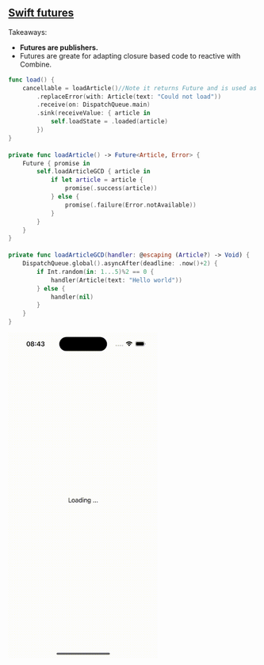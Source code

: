 ## [Swift futures](https://www.swiftbysundell.com/articles/using-combine-futures-and-subjects/)

Takeaways:
- **Futures are publishers.**
- Futures are greate for adapting closure based code to reactive with Combine.

```swift
func load() {
    cancellable = loadArticle()//Note it returns Future and is used as an publisher
        .replaceError(with: Article(text: "Could not load"))
        .receive(on: DispatchQueue.main)
        .sink(receiveValue: { article in
            self.loadState = .loaded(article)
        })
}

private func loadArticle() -> Future<Article, Error> {
    Future { promise in
        self.loadArticleGCD { article in
            if let article = article {
                promise(.success(article))
            } else {
                promise(.failure(Error.notAvailable))
            }
        }
    }
}

private func loadArticleGCD(handler: @escaping (Article?) -> Void) {
    DispatchQueue.global().asyncAfter(deadline: .now()+2) {
        if Int.random(in: 1...5)%2 == 0 {
            handler(Article(text: "Hello world"))
        } else {
            handler(nil)
        }
    }
}
```

<img src="preview.gif" width="60%" >
